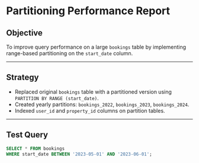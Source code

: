 # Partitioning Performance Report

## Objective

To improve query performance on a large `bookings` table by implementing range-based partitioning on the `start_date` column.

---

## Strategy

- Replaced original `bookings` table with a partitioned version using `PARTITION BY RANGE (start_date)`.
- Created yearly partitions: `bookings_2022`, `bookings_2023`, `bookings_2024`.
- Indexed `user_id` and `property_id` columns on partition tables.

---

## Test Query

```sql
SELECT * FROM bookings
WHERE start_date BETWEEN '2023-05-01' AND '2023-06-01';
